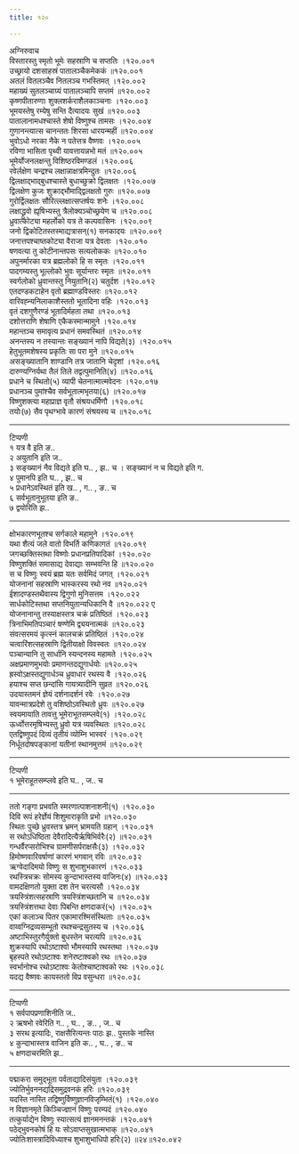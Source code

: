 ```yaml
---
title: १२०

---
```

अग्निरुवाच  
विस्तारस्तु स्मृतो भूमेः सहस्राणि च सप्ततिः ।१२०.००१  
उच्छ्रायो दशसाहस्रं पातालञ्चैकमेककं ॥१२०.००१  
अतलं वितलञ्चैव नितलञ्च गभस्तिमत् ।१२०.००२  
महाख्यं सुतलञ्चाग्र्यं पातालञ्चापि सप्तमं ॥१२०.००२  
कृष्णपीतारुणाः शुक्लशर्कराशैलकाञ्चनाः ।१२०.००३  
भूमयस्तेषु रम्येषु सन्ति दैत्यादयः सुखं ॥१२०.००३  
पातालानामधश्चास्ते शेषो विष्णुश्च तामसः ।१२०.००४  
गुणानन्त्यात्स चानन्ततः शिरसा धारयन्महीं ॥१२०.००४  
भुवोऽधो नरका नैके न पतेत्तत्र वैष्णवः ।१२०.००५  
रविणा भासिता पृथ्वी यावत्तायन्नभो मतं ॥१२०.००५  
भूमेर्योजनलक्षन्तु विशिष्ठरविमण्डलं ।१२०.००६  
रवेर्लक्षेण चन्द्रश्च लक्षान्नाक्षत्रमिन्दुतः ॥१२०.००६  
द्विलक्षाद्भाद्बुधश्चास्ते बुधाच्छुक्रो द्विलक्षतः ।१२०.००७  
द्विलक्षेण कुजः शुक्राद्भौमाद्द्विलक्षतो गुरुः ॥१२०.००७  
गुरोर्द्विलक्षतः सौरित्ल्लक्षात्सप्तर्षयः शनेः ।१२०.००८  
लक्षाद्ध्रुवो ह्यृषिभ्यस्तु त्रैलोक्यञ्चोच्छ्रयेण च ॥१२०.००८  
ध्रुवात्कोट्या महर्लोको यत्र ते कल्पवासिनः ।१२०.००९  
जनो द्विकोटितस्तस्माद्यत्रासन्(१) सनकादयः ॥१२०.००९  
जनात्तपश्चाष्तकोट्या वैराजा यत्र देवताः ।१२०.०१०  
षणवत्या तु कोटीनान्तपसः सत्यलोककः ॥१२०.०१०  
अपुनर्मारका यत्र ब्रह्मलोको हि स स्मृतः ।१२०.०११  
पादगम्यस्तु भूल्लोको भुवः सूर्यान्तरः स्मृतः ॥१२०.०११  
स्वर्गलोको ध्रुवान्तस्तु नियुतानि(२) चतुर्दश ।१२०.०१२  
एतदण्डकटाहेन वृतो ब्रह्माण्डविस्तरः ॥१२०.०१२  
वारिवह्न्यनिलाकाशैस्ततो भूतादिना वहिः ।१२०.०१३  
वृतं दशगुणैरण्डं भूतादिर्महता तथा ॥१२०.०१३  
दशोत्तराणि शेषाणि एकैकस्मान्मामुने ।१२०.०१४  
महान्तञ्च समावृत्य प्रधानं समवस्थितं ॥१२०.०१४  
अनन्तस्य न तस्यान्तः सङ्ख्यानं नापि विद्यते(३) ।१२०.०१५  
हेतुभूतमशेषस्य प्रकृतिः सा परा मुने ॥१२०.०१५  
असङ्ख्यातानि शाण्डानि तत्र जातानि चेदृशां ।१२०.०१६  
दारुण्यग्निर्यथा तैलं तिले तद्वत्पुमानिति(४) ॥१२०.०१६  
प्रधाने च स्थितो(५) व्यापी चेतनात्मात्मवेदनः ।१२०.०१७  
प्रधानञ्च पुमांश्चैव सर्वभूतात्मभृतया(६) ॥१२०.०१७  
विष्णुशक्त्या महाप्राज्ञ वृतौ संश्रयधर्मिणौ ।१२०.०१८  
तयोः(७) सैव पृथग्भावे कारणं संश्रयस्य च ॥१२०.०१८  
- -- - -- - - -- - -- - - -- - - - -- - -- -- --  
टिप्पणी  
१ यत्र वै इति ङ..  
२ अयुतानि इति ज..  
३ सङ्ख्यानं नैव विद्यते इति घ.. , झ.. च । सङ्ख्यानं न च विद्यते इति ग.  
४ पुमानपि इति घ.. , झ.. च  
५ प्रधानेऽवस्थितं इति ख.. , ग.. , ङ.. च  
६ सर्वभूतानुभूतया इति ङ..  
७ द्वयोरिति झ..  
- -- - -- - - -- - -- - - -- - - - -- - -- -- --  
क्षोभकारणभूतश्च सर्गकाले महामुने ।१२०.०१९  
यथा शैत्यं जले वातो विभर्ति कणिकागतं ॥१२०.०१९  
जगच्छक्तिस्तथा विष्णोः प्रधानप्रतिपादिकां ।१२०.०२०  
विष्णुशक्तिं समासाद्य देवाद्याः सम्भवन्ति हि ॥१२०.०२०  
स च विष्णुः स्वयं ब्रह्म यतः सर्वमिदं जगत् ।१२०.०२१  
योजनानां सहस्राणि भास्करस्य रथो नव ॥१२०.०२१  
ईशादण्डस्तथैवास्य द्विगुणो मुनिसत्तम ।१२०.०२२  
सार्धकोटिस्तथा सप्तनियुतान्यधिकानि वै ॥१२०.०२२ ए  
योजनानान्तु तस्याक्षस्तत्र चक्रं प्रतिष्ठितं ।१२०.०२३  
त्रिनाभिमतिपञ्चारं षण्णेमि द्व्ययनात्मकं ॥१२०.०२३  
संवत्सरमयं कृत्स्नं कालचक्रं प्रतिष्ठितं ।१२०.०२४  
चत्वारिंशत्सहस्राणि द्वितीयाक्षो विवस्वतः ॥१२०.०२४  
पञ्चान्यानि तु सार्धानि स्यन्दनस्य महामते ।१२०.०२५  
अक्षप्रमाणमुभयोः प्रमाणन्तदद्युगार्धयोः ॥१२०.०२५  
ह्रस्वोऽक्षस्तद्युगार्धञ्च ध्रुवाधारं रथस्य वै ।१२०.०२६  
हयाश्च सप्त छन्दांसि गायत्र्यादीनि सुव्रत ॥१२०.०२६  
उदयास्तमनं ज्ञेयं दर्शनादर्शनं रवेः ।१२०.०२७  
यावन्मात्रप्रदेशे तु वशिष्ठोऽवस्थितो ध्रुवः ॥१२०.०२७  
स्वयमायाति तावत्तु भूमेराभूतसम्प्लवे(१) ।१२०.०२८  
ऊर्ध्वोत्तरमृषिभ्यस्तु ध्रुवो यत्र व्यवस्थितः ॥१२०.०२८  
एतद्विष्णुपदं दिव्यं तृतीयं व्योम्नि भास्वरं ।१२०.०२९  
निर्धूतदोषपङ्कानां यतीनां स्थानमुत्तमं ॥१२०.०२९  
- -- - -- - - -- - -- - - -- - - - -- - -- -- --  
टिप्पणी  
१ भूमेराहूतसम्प्लवे इति घ.. , ज.. च  
- -- - -- - - -- - -- - - -- - - - -- - -- -- --  
ततो गङ्गा प्रभवति स्मरणात्पाशनाशनी(१) ।१२०.०३०  
दिवि रूपं हरेर्ज्ञेयं शिशुमाराकृति प्रभो ॥१२०.०३०  
स्थितः पुच्छे ध्रुवस्तत्र भ्रमन् भ्रामयति ग्रहान् ।१२०.०३१  
स रथोऽधिष्ठिता देवैरादित्यैर्ऋषिभिर्वरैः(२) ॥१२०.०३१  
गन्धर्वैरप्सरोभिश्च ग्रामणीसर्पराक्षसैः(३) ।१२०.०३२  
हिमोष्णवारिवर्षाणां कारणं भगवान् रविः ॥१२०.०३२  
ऋग्वेदादिमयो विष्णुः स शुभाशुभकारणं ।१२०.०३३  
रथस्त्रिचक्रः सोमस्य कुन्दाभास्तस्य वाजिनः(४) ॥१२०.०३३  
वामदक्षिणतो युक्ता दश तेन चरत्यसौ ।१२०.०३४  
त्रयस्त्रिंशत्सहस्राणि त्रयस्त्रिंशच्छतानि च ॥१२०.०३४  
त्रयस्त्रिंशत्तथा देवाः पिबन्ति क्षणदाकरं(५) ।१२०.०३५  
एकां कलाञ्च पितर एकामारश्मिसंस्थिताः ॥१२०.०३५  
वाय्वग्निद्रव्यसम्भूतो रथश्चन्द्रसुतस्य च ।१२०.०३६  
अष्टाभिस्तुरगैर्युक्तो बुधस्तेन चरत्यपि ॥१२०.०३६  
शुक्रस्यापि रथोऽष्टाश्वो भौमस्यापि रथस्तथा ।१२०.०३७  
बृहस्पते रथोऽष्टाश्वः शनेरष्टाश्वको रथः ॥१२०.०३७  
स्वर्भानोश्च रथोऽष्टाश्वः केतोश्चाष्टाश्वको रथः ।१२०.०३८  
यदद्य वैष्णवः कायस्ततो विप्र वसुन्धरा ॥१२०.०३८  
- -- - -- - - -- - -- - - -- - - - -- - -- -- --  
टिप्पणी  
१ सर्वपापप्रणाशिनीति ज..  
२ ऋषभो रवेरिति ग.. , घ.. , ङ.. , ज.. च  
३ सरथ इत्यादिः, राक्षसैरित्यन्तः पाठः झ.. पुस्तके नास्ति  
४ कुन्दाभास्तत्र वाजिन इति क.. , घ.. , ङ.. च  
५ क्षणदाचरमिति झ..  
- -- - -- - - -- - -- - - -- - - - -- - -- -- --  
पद्माकरा समुद्भूता पर्वताद्यादिसंयुता ।१२०.०३९  
ज्योतिर्भुवननद्यद्रिसमुद्रवनकं हरिः ॥१२०.०३९  
यदस्ति नास्ति तद्विष्णुर्विष्णुज्ञानविजृम्भितं(१) ।१२०.०४०  
न विज्ञानमृते किञ्चिज्ज्ञानं विष्णुः परम्पदं ॥१२०.०४०  
तत्कुर्याद्येन विष्णुः स्यात्सत्यं ज्ञानमनन्तकं ।१२०.०४१  
पठेद्भुवनकोषं हि यः सोऽवाप्तसुखात्मभाक् ॥१२०.०४१  
ज्योतिःशास्त्रादिविध्याश्च शुभाशुभाधिपो हरिः(२) ॥२४॥१२०.०४२